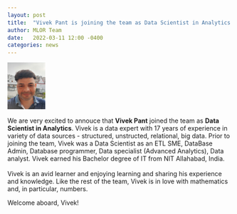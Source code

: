 ```yaml
---
layout: post
title:  "Vivek Pant is joining the team as Data Scientist in Analytics."
author: MLOR Team
date:   2022-03-11 12:00 -0400
categories: news
---
```

<style>
.center {
  display: block;
  margin-left: auto;
  margin-right: auto;
  width: 50%;
}
img {
  border radius: 8px;
}
</style>
<script src="https://kit.fontawesome.com/7812f4f196.js" crossorigin="anonymous"></script>

<img src="/teampics/vivek.jpg" class="rounded-corners" alt="am" width=85 height=105>

We are very excited to annouce that <b>Vivek Pant</b> <a href="https://www.linkedin.com/in/vivekanand-pant-574a76113/"><i class="fab fa-linkedin"></i></a> joined the team as <b>Data Scientist in Analytics</b>. Vivek is a data expert with 17 years of experience in variety of data sources - structured, unstructed, relational, big data. Prior to joining the team, Vivek was a Data Scientist as an ETL SME, DataBase Admin, Database programmer, Data specialist (Advanced Analytics), Data analyst. Vivek earned his Bachelor degree of IT from NIT Allahabad, India.<br/>  
Vivek is an avid learner and enjoying learning and sharing his experience and knowledge. Like the rest of the team, Vivek is in love with mathematics and, in particular, numbers. 

Welcome aboard, Vivek!